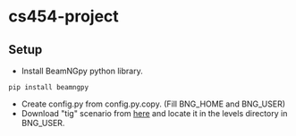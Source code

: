 # cs454-project

## Setup

- Install BeamNGpy python library.

```shell
pip install beamngpy
```

- Create config.py from config.py.copy. (Fill BNG_HOME and BNG_USER)
- Download "tig" scenario from [here](https://github.com/se2p/sbst-2021-tutorial/tree/main/Code) and locate it in the levels directory in BNG_USER.
